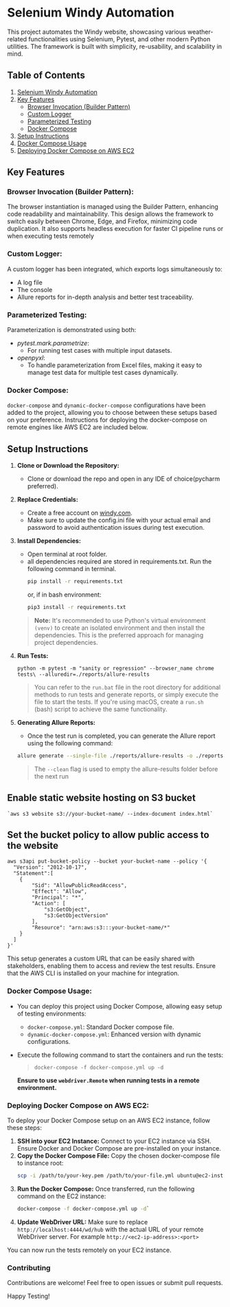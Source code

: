# Selenium Windy Automation
This project automates the Windy website, showcasing various weather-related functionalities using 
Selenium, Pytest, and other modern Python utilities. 
The framework is built with simplicity, re-usability, and scalability in mind.

## Table of Contents
1. [Selenium Windy Automation](#selenium-windy-automation)
2. [Key Features](#key-features)
   - [Browser Invocation (Builder Pattern)](#browser-invocation-builder-pattern)
   - [Custom Logger](#custom-logger)
   - [Parameterized Testing](#parameterized-testing)
   - [Docker Compose](#docker-compose)
3. [Setup Instructions](#setup-instructions)
4. [Docker Compose Usage](#docker-compose-usage)
5. [Deploying Docker Compose on AWS EC2](#deploying-docker-compose-on-aws-ec2)


## Key Features
### Browser Invocation (Builder Pattern):
The browser instantiation is managed using the Builder Pattern, enhancing code readability and maintainability. 
This design allows the framework to switch easily between Chrome, Edge, and Firefox, minimizing code duplication. 
It also supports headless execution for faster CI pipeline runs or when executing tests remotely

### Custom Logger:

A custom logger has been integrated, which exports logs simultaneously to:
 - A log file
 - The console
 - Allure reports for in-depth analysis and better test traceability.

### Parameterized Testing:

Parameterization is demonstrated using both:
 - *pytest.mark.parametrize*: 
   - For running test cases with multiple input datasets.
 - *openpyxl*: 
   - To handle parameterization from Excel files, making it easy to manage test data for multiple test cases dynamically.

### Docker Compose:

`docker-compose` and `dynamic-docker-compose` configurations have been added to the project, allowing you to choose between these setups based on your preference.
Instructions for deploying the docker-compose on remote engines like AWS EC2 are included below.

## Setup Instructions
1. **Clone or Download the Repository:**
   - Clone or download the repo and open in any IDE of choice(pycharm preferred).
2. **Replace Credentials:**
   - Create a free account on [windy.com](https://windy.com).
   - Make sure to update the config.ini file with your actual email and password to avoid authentication issues during test execution.

3. **Install Dependencies:**
   - Open terminal at root folder.
   - all dependencies required are stored in requirements.txt. Run the following command in terminal.
       ```bat
       pip install -r requirements.txt
       ```
       or, if in bash environment:
       ```bash
       pip3 install -r requirements.txt
       ```
 
   > **Note:** It's recommended to use Python's virtual environment `(venv)` to create an isolated environment and then install the dependencies. This is the preferred approach for managing project dependencies.

4. **Run Tests:**
    ```
    python -m pytest -m "sanity or regression" --browser_name chrome tests\ --alluredir=./reports/allure-results
    ```
    > You can refer to the `run.bat` file in the root directory for additional methods to run tests and generate reports, or simply execute the file to start the tests. If you're using macOS, create a `run.sh` (bash) script to achieve the same functionality.

5. **Generating Allure Reports:**
   - Once the test run is completed, you can generate the Allure report using the following command:

    ```bash
    allure generate --single-file ./reports/allure-results -o ./reports/allure-reports --clean
    ```
   > The `--clean` flag is used to empty the allure-results folder before the next run

## Enable static website hosting on S3 bucket
    `aws s3 website s3://your-bucket-name/ --index-document index.html`

## Set the bucket policy to allow public access to the website
```
aws s3api put-bucket-policy --bucket your-bucket-name --policy '{
  "Version": "2012-10-17",
  "Statement":[
    {
        "Sid": "AllowPublicReadAccess",
        "Effect": "Allow",
        "Principal": "*",
        "Action": [
            "s3:GetObject",
            "s3:GetObjectVersion"
        ],
        "Resource": "arn:aws:s3:::your-bucket-name/*"
    }
  ]
}'
```
This setup generates a custom URL that can be easily shared with stakeholders, enabling them to access and review the test results. 
Ensure that the AWS CLI is installed on your machine for integration.

### Docker Compose Usage:

- You can deploy this project using Docker Compose, allowing easy setup of testing environments:
  * `docker-compose.yml`: Standard Docker compose file.
  * `dynamic-docker-compose.yml`: Enhanced version with dynamic configurations.

- Execute the following command to start the containers and run the tests:
    > `docker-compose -f docker-compose.yml up -d`

    **Ensure to use `webdriver.Remote` when running tests in a remote environment.**

### Deploying Docker Compose on AWS EC2:
To deploy your Docker Compose setup on an AWS EC2 instance, follow these steps:
1. **SSH into your EC2 Instance:** Connect to your EC2 instance via SSH. Ensure Docker and Docker Compose are pre-installed on your instance.
2. **Copy the Docker Compose File:** Copy the chosen docker-compose file to instance root:
    ```bash
    scp -i /path/to/your-key.pem /path/to/your-file.yml ubuntu@ec2-instance-public-ip:/destination`
    ```
3. **Run the Docker Compose:** Once transferred, run the following command on the EC2 instance:
    ```bash
    docker-compose -f docker-compose.yml up -d`
    ```
4. **Update WebDriver URL:** Make sure to replace `http://localhost:4444/wd/hub` with the actual URL of your remote WebDriver server. For example `http://<ec2-ip-address>:<port>`

You can now run the tests remotely on your EC2 instance.

### Contributing
Contributions are welcome! Feel free to open issues or submit pull requests.

Happy Testing!